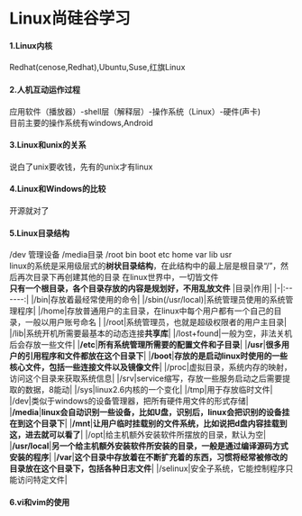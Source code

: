 # Linux尚硅谷学习

#### 1.Linux内核  
Redhat(cenose,Redhat),Ubuntu,Suse,红旗Linux
#### 2.人机互动运作过程
应用软件（播放器）-shell层（解释层）-操作系统（Linux）-硬件(声卡)  
目前主要的操作系统有windows,Android
#### 3.Linux和unix的关系
说白了unix要收钱，先有的unix才有linux
#### 4.Linux和Windows的比较
开源就对了
#### 5.Linux目录结构
/dev 管理设备 /media目录  /root bin boot etc home var lib usr  
linux的系统是采用级层式的**树状目录结构**，在此结构中的最上层是根目录“/”，然后再次目录下再创建其他的目录  在linux世界中，一切皆文件    
**只有一个根目录，各个目录存放的内容是规划好，不用乱放文件**
|目录|作用|
|-|:------:|
|/bin|存放着最经常使用的命令|
|/sbin(/usr/local)|系统管理员使用的系统管理程序|
|/home|存放普通用户的主目录，在linux中每个用户都有一个自己的目录，一般以用户账号命名 |
|/root|系统管理员，也就是超级权限者的用户主目录|
|/lib|系统开机所需要最基本的动态连接**共享库**|
|/lost+found|一般为空，非法关机后会存放一些文件|
|**/etc**|**所有系统管理所需要的配置文件和子目录**|
|**/usr**|**很多用户的引用程序和文件都放在这个目录下**|
|**/boot**|**存放的是启动linux时使用的一些核心文件，包括一些连接文件以及镜像文件**|
|/proc|虚拟目录，系统内存的映射，访问这个目录来获取系统信息|
|/srv|service缩写，存放一些服务启动之后需要提取的数据，8能动|
|/sys|linux2.6内核的一个变化|
|/tmp|用于存放临时文件|
|/dev|类似于windows的设备管理器，把所有硬件用文件的形式存储|
|**/media**|**linux会自动识别一些设备，比如U盘，识别后，linux会把识别的设备挂在到这个目录下**|
|**/mnt**|**让用户临时挂载别的文件系统，比如说把d盘内容挂载到这，进去就可以看了**|
|/opt|给主机额外安装软件所摆放的目录，默认为空|
|**/usr/local**|**另一个给主机额外安装软件所安装的目录，一般是通过编译源码方式安装的程序**|
|**/var**|**这个目录中存放着在不断扩充着的东西，习惯将经常被修改的目录放在这个目录下，包括各种日志文件**|
|/selinux|安全子系统，它能控制程序只能访问特定文件|  
#### 6.vi和vim的使用
